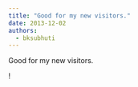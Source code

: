 ```yaml
---
title: "Good for my new visitors."
date: 2013-12-02
authors: 
  - bksubhuti
---
```


Good for my new visitors.﻿

!

